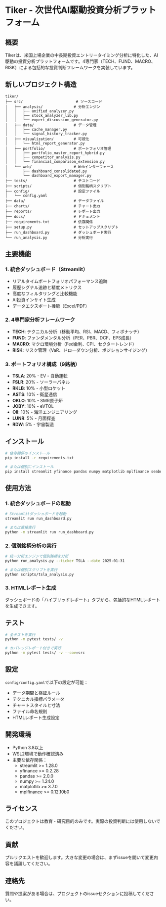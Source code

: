 # Tiker - 次世代AI駆動投資分析プラットフォーム

## 概要

Tikerは、米国上場企業の中長期投資エントリータイミング分析に特化した、AI駆動の投資分析プラットフォームです。4専門家（TECH、FUND、MACRO、RISK）による包括的な投資判断フレームワークを実装しています。

## 新しいプロジェクト構造

```
tiker/
├── src/                        # ソースコード
│   ├── analysis/              # 分析エンジン
│   │   ├── unified_analyzer.py
│   │   ├── stock_analyzer_lib.py
│   │   └── expert_discussion_generator.py
│   ├── data/                  # データ管理
│   │   ├── cache_manager.py
│   │   └── signal_history_tracker.py
│   ├── visualization/         # 可視化
│   │   └── html_report_generator.py
│   ├── portfolio/             # ポートフォリオ管理
│   │   ├── portfolio_master_report_hybrid.py
│   │   ├── competitor_analysis.py
│   │   └── financial_comparison_extension.py
│   └── web/                   # Webインターフェース
│       ├── dashboard_consolidated.py
│       └── dashboard_export_manager.py
├── tests/                     # テストコード
├── scripts/                   # 個別銘柄スクリプト
├── config/                    # 設定ファイル
│   └── config.yaml
├── data/                      # データファイル
├── charts/                    # チャート出力
├── reports/                   # レポート出力
├── docs/                      # ドキュメント
├── requirements.txt           # 依存関係
├── setup.py                   # セットアップスクリプト
├── run_dashboard.py           # ダッシュボード実行
└── run_analysis.py            # 分析実行

```

## 主要機能

### 1. 統合ダッシュボード（Streamlit）
- リアルタイムポートフォリオパフォーマンス追跡
- 履歴シグナル追跡と精度メトリクス
- 高度なフィルタリングと比較機能
- AI投資インサイト生成
- データエクスポート機能（Excel/PDF）

### 2. 4専門家分析フレームワーク
- **TECH**: テクニカル分析（移動平均、RSI、MACD、フィボナッチ）
- **FUND**: ファンダメンタル分析（PER、PBR、DCF、EPS成長）
- **MACRO**: マクロ環境分析（Fed金利、CPI、セクタートレンド）
- **RISK**: リスク管理（VaR、ドローダウン分析、ポジションサイジング）

### 3. ポートフォリオ構成（9銘柄）
- **TSLA**: 20% - EV・自動運転
- **FSLR**: 20% - ソーラーパネル
- **RKLB**: 10% - 小型ロケット
- **ASTS**: 10% - 衛星通信
- **OKLO**: 10% - SMR原子炉
- **JOBY**: 10% - eVTOL
- **OII**: 10% - 海洋エンジニアリング
- **LUNR**: 5% - 月面探査
- **RDW**: 5% - 宇宙製造

## インストール

```bash
# 依存関係のインストール
pip install -r requirements.txt

# または個別にインストール
pip install streamlit yfinance pandas numpy matplotlib mplfinance seaborn PyYAML pytest
```

## 使用方法

### 1. 統合ダッシュボードの起動

```bash
# Streamlitダッシュボードを起動
streamlit run run_dashboard.py

# または直接実行
python -m streamlit run run_dashboard.py
```

### 2. 個別銘柄分析の実行

```bash
# 統一分析エンジンで個別銘柄を分析
python run_analysis.py --ticker TSLA --date 2025-01-31

# または個別スクリプトを実行
python scripts/tsla_analysis.py
```

### 3. HTMLレポート生成

ダッシュボードの「ハイブリッドレポート」タブから、包括的なHTMLレポートを生成できます。

## テスト

```bash
# 全テストを実行
python -m pytest tests/ -v

# カバレッジレポート付きで実行
python -m pytest tests/ -v --cov=src
```

## 設定

`config/config.yaml`で以下の設定が可能：
- データ期間と検証ルール
- テクニカル指標パラメータ
- チャートスタイルと寸法
- ファイル命名規則
- HTMLレポート生成設定

## 開発環境

- Python 3.8以上
- WSL2環境で動作確認済み
- 主要な依存関係：
  - streamlit >= 1.28.0
  - yfinance >= 0.2.28
  - pandas >= 2.0.0
  - numpy >= 1.24.0
  - matplotlib >= 3.7.0
  - mplfinance >= 0.12.10b0

## ライセンス

このプロジェクトは教育・研究目的のみです。実際の投資判断には使用しないでください。

## 貢献

プルリクエストを歓迎します。大きな変更の場合は、まずissueを開いて変更内容を議論してください。

## 連絡先

質問や提案がある場合は、プロジェクトのissueセクションに投稿してください。